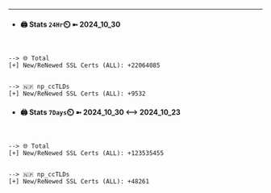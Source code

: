 

---
- #### 🖨️ **Stats** `24Hr`⏲️ ➼ 2024_10_30
```console


--> 🌐 Total
[+] New/ReNewed SSL Certs (ALL): +22064085


--> 🇳🇵 np_ccTLDs
[+] New/ReNewed SSL Certs (ALL): +9532

```

- #### 🖨️ **Stats** `7Days`⏲️ ➼ 2024_10_30 <--> 2024_10_23
```console


--> 🌐 Total
[+] New/ReNewed SSL Certs (ALL): +123535455


--> 🇳🇵 np_ccTLDs
[+] New/ReNewed SSL Certs (ALL): +48261

```

